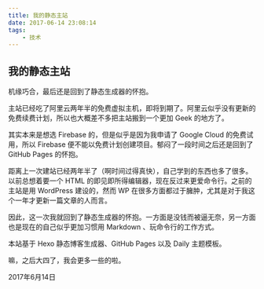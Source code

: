 ```yaml
---
title: 我的静态主站
date: 2017-06-14 23:08:14
tags:
	- 技术
---
```


## 我的静态主站

机缘巧合，最后还是回到了静态生成器的怀抱。

主站已经吃了阿里云两年半的免费虚拟主机，即将到期了。阿里云似乎没有更新的免费续费计划，所以也大概差不多把主站搬到一个更加 Geek 的地方了。

其实本来是想选 Firebase 的，但是似乎是因为我申请了 Google Cloud 的免费试用，所以 Firebase  便不能以免费计划创建项目。郁闷了一段时间之后还是回到了 GitHub Pages 的怀抱。

距离上一次建站已经两年半了（啊时间过得真快），自己学到的东西也多了很多。以前总想着要一个 HTML 的即见即所得编辑器，现在反过来更爱命令行。之前的主站是用 WordPress 建设的，然而 WP 在很多方面都过于臃肿，尤其是对于我这个一年才更新一篇文章的人而言。

因此，这一次我就回到了静态生成器的怀抱。一方面是没钱而被逼无奈，另一方面也是现在的自己似乎更加习惯用 Markdown 、玩命令行的工作方式。

本站基于 Hexo 静态博客生成器、GitHub Pages 以及 Daily 主题模板。

嘛，之后大四了，我会更多一些的啦。

2017年6月14日